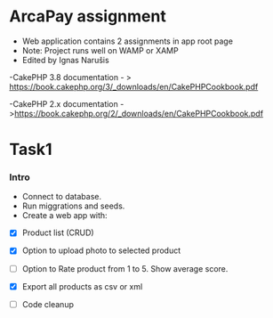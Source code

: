 # ArcaPay assignment


* Web application contains 2 assignments in app root page
* Note: Project runs well on WAMP or XAMP
* Edited by Ignas Narušis

-CakePHP 3.8 documentation - > https://book.cakephp.org/3/_downloads/en/CakePHPCookbook.pdf

-CakePHP 2.x documentation - >https://book.cakephp.org/2/_downloads/en/CakePHPCookbook.pdf


# Task1

### Intro

* Connect to database. 
* Run miggrations and seeds.
* Create a web app with:

- [x] Product list (CRUD)
- [x] Option to upload photo to selected product
- [ ] Option to Rate product from 1 to 5. Show average score.
- [x] Export all products as csv or xml
- [ ] Code cleanup

